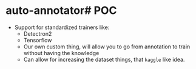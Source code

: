 # auto-annotator# POC
- Support for standardized trainers like:
    - Detectron2
    - Tensorflow 
    - Our own custom thing, will allow you to go from annotation to train without having the knowledge
    - Can allow for increasing the dataset things, that `kaggle` like idea.